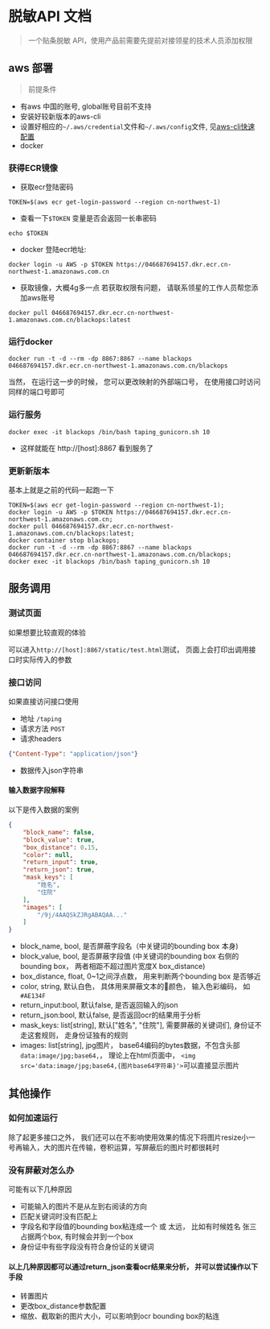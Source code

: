 # 脱敏API 文档
> 一个贴条脱敏 API，使用产品前需要先提前对接领星的技术人员添加权限

## aws 部署
> 前提条件
* 有aws 中国的账号, global账号目前不支持
* 安装好较新版本的aws-cli
* 设置好相应的```~/.aws/credential```文件和```~/.aws/config```文件, 见[aws-cli快速配置](https://docs.aws.amazon.com/zh_cn/cli/latest/userguide/cli-configure-quickstart.html#cli-configure-quickstart-config)
* docker

### 获得ECR镜像
* 获取ecr登陆密码
```shell
TOKEN=$(aws ecr get-login-password --region cn-northwest-1)
```
* 查看一下```$TOKEN``` 变量是否会返回一长串密码
```shell
echo $TOKEN
```
* docker 登陆ecr地址:
```shell
docker login -u AWS -p $TOKEN https://046687694157.dkr.ecr.cn-northwest-1.amazonaws.com.cn
```
* 获取镜像，大概4g多一点
若获取权限有问题， 请联系领星的工作人员帮您添加aws账号

```shell
docker pull 046687694157.dkr.ecr.cn-northwest-1.amazonaws.com.cn/blackops:latest
```

### 运行docker
```shell
docker run -t -d --rm -dp 8867:8867 --name blackops 046687694157.dkr.ecr.cn-northwest-1.amazonaws.com.cn/blackops
```
当然， 在运行这一步的时候， 您可以更改映射的外部端口号， 在使用接口时访问同样的端口号即可

### 运行服务
```shell
docker exec -it blackops /bin/bash taping_gunicorn.sh 10
```
* 这样就能在 http://[host]:8867 看到服务了

### 更新新版本
基本上就是之前的代码一起跑一下
```shell
TOKEN=$(aws ecr get-login-password --region cn-northwest-1);
docker login -u AWS -p $TOKEN https://046687694157.dkr.ecr.cn-northwest-1.amazonaws.com.cn;
docker pull 046687694157.dkr.ecr.cn-northwest-1.amazonaws.com.cn/blackops:latest;
docker container stop blackops;
docker run -t -d --rm -dp 8867:8867 --name blackops 046687694157.dkr.ecr.cn-northwest-1.amazonaws.com.cn/blackops;
docker exec -it blackops /bin/bash taping_gunicorn.sh 10
```

## 服务调用

### 测试页面
如果想要比较直观的体验

可以进入```http://[host]:8867/static/test.html```测试， 页面上会打印出调用接口时实际传入的参数

### 接口访问
如果直接访问接口使用

* 地址 ```/taping```
* 请求方法 ```POST```
* 请求headers
```json
{"Content-Type": "application/json"}
```
* 数据传入json字符串

#### 输入数据字段解释
以下是传入数据的案例
```json
{
    "block_name": false,
    "block_value": true,
    "box_distance": 0.15,
    "color": null,
    "return_input": true,
    "return_json": true,
    "mask_keys": [
        "姓名",
        "住院"
    ],
    "images": [
        "/9j/4AAQSkZJRgABAQAA..."
    ]
}
```
* block_name, bool, 是否屏蔽字段名（中关键词的bounding box 本身)
* block_value, bool, 是否屏蔽字段值 (中关键词的bounding box 右侧的bounding box， 两者相距不超过图片宽度X box_distance)
* box_distance, float, 0~1之间浮点数， 用来判断两个bounding box 是否够近
* color, string, 默认白色， 具体用来屏蔽文本的颜色， 输入色彩编码， 如 ```#AE134F```
* return_input:bool, 默认false, 是否返回输入的json
* return_json:bool, 默认false, 是否返回ocr的结果用于分析
* mask_keys: list[string], 默认["姓名", "住院"], 需要屏蔽的关键词们, 身份证不走这套规则， 走身份证独有的规则
* images: list[string], jpg图片， base64编码的bytes数据，不包含头部```data:image/jpg;base64,```， 理论上在html页面中， ```<img src='data:image/jpg;base64,{图片base64字符串}'>```可以直接显示图片

## 其他操作
### 如何加速运行
除了起更多接口之外， 我们还可以在不影响使用效果的情况下将图片resize小一号再输入，大的图片在传输，卷积运算，写屏蔽后的图片时都很耗时

### 没有屏蔽对怎么办
可能有以下几种原因
* 可能输入的图片不是从左到右阅读的方向
* 匹配关键词时没有匹配上
* 字段名和字段值的bounding box粘连成一个 或 太远， 比如有时候姓名 张三占据两个box, 有时候会并到一个box
* 身份证中有些字段没有符合身份证的关键词

#### 以上几种原因都可以通过return_json查看ocr结果来分析， 并可以尝试操作以下手段
* 转置图片
* 更改box_distance参数配置
* 缩放、截取新的图片大小，可以影响到ocr bounding box的粘连